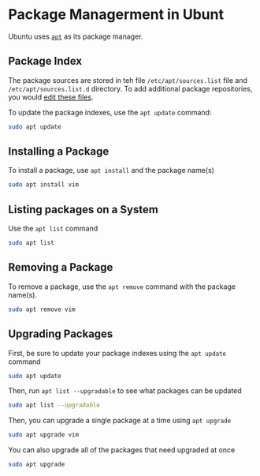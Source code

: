 # Package Managerment in Ubunt

Ubuntu uses [`apt`](https://documentation.ubuntu.com/server/how-to/software/package-management/) as its package manager.

## Package Index

The package sources are stored in teh file `/etc/apt/sources.list` file and `/etc/apt/sources.list.d` directory.  To add additional package repositories, you would [edit these files](https://documentation.ubuntu.com/server/how-to/software/package-management/#extra-repositories).

To update the package indexes, use the `apt update` command:

```bash
sudo apt update
```

## Installing a Package

To install a package, use `apt install` and the package name(s)

```bash
sudo apt install vim
```

## Listing packages on a System

Use the `apt list` command

```bash
sudo apt list
```

## Removing a Package

To remove a package, use the `apt remove` command with the package name(s).

```bash
sudo apt remove vim
```

## Upgrading Packages

First, be sure to update your package indexes using the `apt update` command

```bash
sudo apt update
```

Then, run `apt list --upgradable` to see what packages can be updated

```bash
sudo apt list --upgradable
```

Then, you can upgrade a single package at a time using `apt upgrade`

```bash
sudo apt upgrade vim
```

You can also upgrade all of the packages that need upgraded at once

```bash
sudo apt upgrade
```